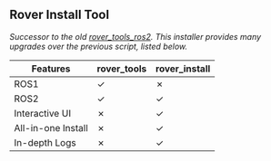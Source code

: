 ## Rover Install Tool	

*Successor to the old [rover_tools_ros2](https://github.com/RoverRobotics/rover_tools_ros2). This installer provides many upgrades over the previous script, listed below.*

| Features           | rover_tools | rover_install |
|--------------------|-------------|---------------|
| ROS1               | ✓           | ✗             |
| ROS2               | ✓           | ✓             |
| Interactive UI     | ✗           | ✓             |
| All-in-one Install | ✗           | ✓             |
| In-depth Logs      | ✗           | ✓             |


